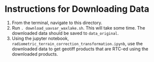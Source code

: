 # Instructions for Downloading Data

1. From the terminal, navigate to this directory.
2. Run `. download_uavsar_waxlake.sh`. This will take some time. The downloaded data should be saved to `data_original`.
3. Using the jupyter notebook, `radiometric_terrain_correction_transformation.ipynb`, use the downloaded data to get geotiff products that are RTC-ed using the downloaded products.
